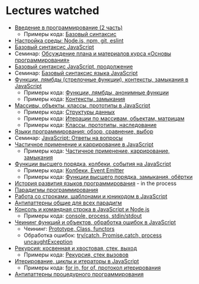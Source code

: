 # Lectures watched

+ [Введение в программирование (2 часть)](https://www.youtube.com/watch?v=PzlLXQ3RaDs)
  + Примеры кода: [Базовый синтаксис](./LectureCode/Basics)
+ [Настройка среды: Node.js, npm, git, eslint](https://www.youtube.com/watch?v=hSyA7tcNaCE)  
+ [Базовый синтаксис JavaScript](https://www.youtube.com/watch?v=xJn3k1f4BiM) 
+ Семинар: [Обсуждение плана и материалов курса «Основы программирования»](https://www.youtube.com/watch?v=bQMTbRWrteU)
+ [Базовый синтаксис JavaScript, продолжение](https://www.youtube.com/watch?v=qa-XleqA0JU)
+ Семинар: [Базовый синтаксис языка JavaScript](https://www.youtube.com/watch?v=PGqjTXQe_qw)
+ [Функции, лямбды (стрелочные функции), контексты, замыкания в JavaScript](https://www.youtube.com/watch?v=pn5myCmpV2U)
  + Примеры кода: [Функции, лямбды, анонимные функции](./LectureCode/Functions)
  + Примеры кода: [Контексты, замыкания](./LectureCode/Closure)
+ [Массивы, объекты, классы, прототипы в JavaScript](https://www.youtube.com/watch?v=VBMGnAPfmsY)
  + Примеры кода: [Структуры данных](./LectureCode/DataStructures)
  + Примеры кода: [Итерации по массивам, обьектам, матрицам](./LectureCode/Iteration)
  + Примеры кода: [Классы, прототипы, наследование](./LectureCode/Prototype)
+ [Языки программирования: обзор, сравнение, выбор](https://www.youtube.com/watch?v=enHA1CRkJe0&t=3425s)
+ Семинар: [JavaScript: Ответы на вопросы](https://www.youtube.com/watch?v=wqkQ6eslyzY&t=1165s)
+ [Частичное применение и каррирование в JavaScript](https://www.youtube.com/watch?v=ND8KQ5xjk7o)
  + Примеры кода: [Частичное применение, каррирование, замыкания](./LectureCode/PartialApplication)
+ [Функции высшего порядка, колбеки, события на JavaScript](https://youtu.be/1vqATwbGHnc)
  + Примеры кода: [Колбеки, Event Emitter](./LectureCode/Callbacks)
  + Примеры кода: [Функции высшего порядка, замыкания, обёртки](./LectureCode/HigherOrderFunctions)
+ [История развития языков программирования](https://www.youtube.com/watch?v=qqz0VSaNxuw) - in the process
+ [Парадигмы программирования](https://youtu.be/Yk1sxLVHfjs)
+ [Работа со строками, шаблонами и юникодом в JavaScript](https://youtu.be/GcopcHQkA8M)
+ [Антипаттерны общие для всех парадигм](https://youtu.be/NMUsUiFokr4)
+ [Консоль и командная строка в JavaScript и Node.js](https://youtu.be/5aSZyKi5BmE)
  + Примеры кода: [console, process, stdin/stdout](./LectureCode/CommandLine/)
+ [Чеининг функций и объектов, обработка ошибок в JavaScript](https://youtu.be/PfuEfIiLX34)
  + Чеининг: [Prototype, Class, functors](./LectureCode/Chaining/)
  + Обработка ошибок: [try/catch, Promise.catch, process uncaughtException](./LectureCode/Errors/)
+ [Рекурсия: косвенная и хвостовая, стек, выход](https://youtu.be/W2skCjIgVKE)
  + Примеры кода: [Рекурсия, стек вызовов](./LectureCode/Recursion/)
+ [Итерирование, циклы и итераторы в JavaScript](https://youtu.be/lq3b5_UGJas)
  + Примеры кода: [for in, for of, протокол итерирования](./LectureCode/Iteration/)
+ [Антипаттерны процедурного программирования](https://youtu.be/cTv7V22mkwE)
